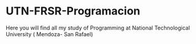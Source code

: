 # UTN-FRSR-Programacion
Here you will find all my study of Programming at  National Technological University ( Mendoza- San Rafael)
